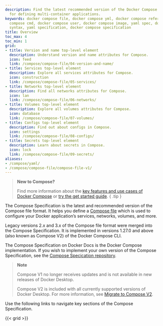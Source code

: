 ```yaml
---
description: Find the latest recommended version of the Docker Compose file format
  for defining multi-container applications.
keywords: docker compose file, docker compose yml, docker compose reference, docker
  compose cmd, docker compose user, docker compose image, yaml spec, docker compose
  syntax, yaml specification, docker compose specification
title: Overview
toc_max: 4
toc_min: 1
grid:
- title: Version and name top-level element
  description: Understand version and name attributes for Compose.
  icon: feed
  link: /compose/compose-file/04-version-and-name/
- title: Services top-level element
  description: Explore all services attributes for Compose.
  icon: construction
  link: /compose/compose-file/05-services/
- title: Networks top-level element
  description: Find all networks attributes for Compose.
  icon: lan
  link: /compose/compose-file/06-networks/
- title: Volumes top-level element
  description: Explore all volumes attributes for Compose.
  icon: database
  link: /compose/compose-file/07-volumes/
- title: Configs top-level element
  description: Find out about configs in Compose.
  icon: settings
  link: /compose/compose-file/08-configs/
- title: Secrets top-level element
  description: Learn about secrets in Compose.
  icon: lock
  link: /compose/compose-file/09-secrets/
aliases:
- /compose/yaml/
- /compose/compose-file/compose-file-v1/
---
```


>**New to Compose?**
>
> Find more information about the [key features and use cases of Docker Compose](../intro/features-uses.md) or [try the get started guide](../gettingstarted.md).
{ .tip }

The Compose Specification is the latest and recommended version of the Compose file format. It helps you define a [Compose file](../compose-application-model.md) which is used to configure your Docker application’s services, networks, volumes, and more.

Legacy versions 2.x and 3.x of the Compose file format were merged into the Compose Specification. It is implemented in versions 1.27.0 and above (also known as Compose V2) of the Docker Compose CLI.

The Compose Specification on Docker Docs is the Docker Compose implementation. If you wish to implement your own version of the Compose Specification, see the [Compose Specication repository](https://github.com/compose-spec/compose-spec).

> **Note**
>
> Compose V1 no longer receives updates and is not available in new releases of Docker Desktop.
>
> Compose V2 is included with all currently supported versions of Docker Desktop.
> For more information, see [Migrate to Compose V2](/compose/migrate).

Use the following links to navigate key sections of the Compose Specification. 

{{< grid >}}
